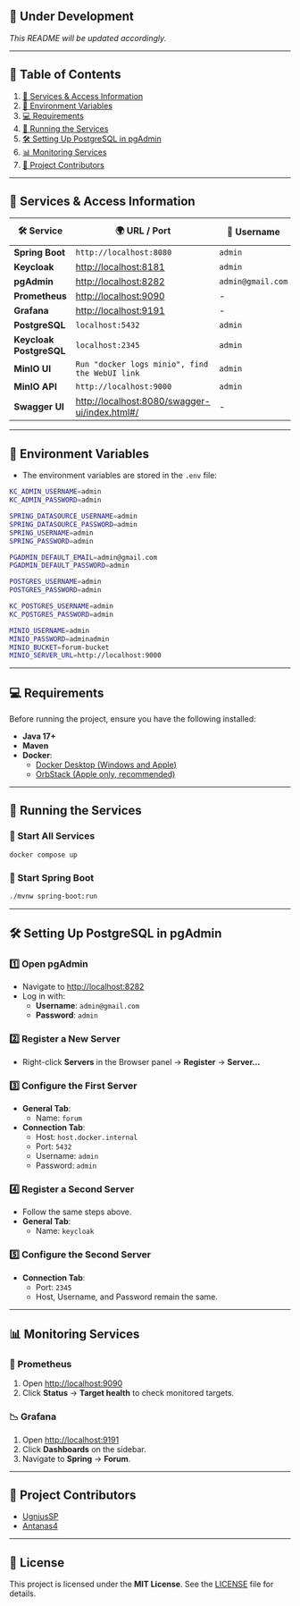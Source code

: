 ## 🚀 Under Development

*This README will be updated accordingly.*

---

## 📖 Table of Contents

1. [🔗 Services & Access Information](#-services--access-information)
2. [📝 Environment Variables](#-environment-variables)
3. [💻 Requirements](#-requirements)
4. [🚀 Running the Services](#-running-the-services)
5. [🛠 Setting Up PostgreSQL in pgAdmin](#-setting-up-postgresql-in-pgadmin)
6. [📊 Monitoring Services](#-monitoring-services)
7. [👥 Project Contributors](#-project-contributors)

---

## 🔗 Services & Access Information

| 🛠 Service                 | 🌍 URL / Port                                                                                  | 👤 Username       | 🔑 Password  |
|----------------------------|------------------------------------------------------------------------------------------------|-------------------|--------------|
| **Spring Boot**            | `http://localhost:8080`                                                                        | `admin`           | `admin`      |
| **Keycloak**               | [http://localhost:8181](http://localhost:8181)                                                 | `admin`           | `admin`      |
| **pgAdmin**                | [http://localhost:8282](http://localhost:8282)                                                 | `admin@gmail.com` | `admin`      |
| **Prometheus**             | [http://localhost:9090](http://localhost:9090)                                                 | -                 | -            |
| **Grafana**                | [http://localhost:9191](http://localhost:9191)                                                 | -                 | -            |
| **PostgreSQL**             | `localhost:5432`                                                                               | `admin`           | `admin`      |
| **Keycloak<br>PostgreSQL** | `localhost:2345`                                                                               | `admin`           | `admin`      |
| **MinIO UI**               | `Run "docker logs minio", find the WebUI link`                                                 | `admin`           | `adminadmin` |
| **MinIO API**              | `http://localhost:9000`                                                                        | `admin`           | `adminadmin` |
| **Swagger UI**             | [http://localhost:8080/swagger-ui/index.html#/](http://localhost:8080/swagger-ui/index.html#/) | -                 | -            |

---

## 📝 Environment Variables

- The environment variables are stored in the `.env` file:
```sh
KC_ADMIN_USERNAME=admin
KC_ADMIN_PASSWORD=admin

SPRING_DATASOURCE_USERNAME=admin
SPRING_DATASOURCE_PASSWORD=admin
SPRING_USERNAME=admin
SPRING_PASSWORD=admin

PGADMIN_DEFAULT_EMAIL=admin@gmail.com
PGADMIN_DEFAULT_PASSWORD=admin

POSTGRES_USERNAME=admin
POSTGRES_PASSWORD=admin

KC_POSTGRES_USERNAME=admin
KC_POSTGRES_PASSWORD=admin

MINIO_USERNAME=admin
MINIO_PASSWORD=adminadmin
MINIO_BUCKET=forum-bucket
MINIO_SERVER_URL=http://localhost:9000
```

---

## 💻 Requirements

Before running the project, ensure you have the following installed:

- **Java 17+**
- **Maven**
- **Docker**:
  - [Docker Desktop (Windows and Apple)](https://www.docker.com/products/docker-desktop/)
  - [OrbStack (Apple only, recommended)](https://orbstack.dev/download)
---

## 🚀 Running the Services

### 🚢 Start All Services

```sh
docker compose up
```

### 🚀 Start Spring Boot

```sh
./mvnw spring-boot:run
```

---

## 🛠 Setting Up PostgreSQL in pgAdmin

### 1️⃣ Open pgAdmin

- Navigate to [http://localhost:8282](http://localhost:8282)
- Log in with:
  - **Username**: `admin@gmail.com`
  - **Password**: `admin`

### 2️⃣ Register a New Server

- Right-click **Servers** in the Browser panel → **Register** → **Server...**

### 3️⃣ Configure the First Server

- **General Tab**:
  - Name: `forum`
- **Connection Tab**:
  - Host: `host.docker.internal`
  - Port: `5432`
  - Username: `admin`
  - Password: `admin`

### 4️⃣ Register a Second Server

- Follow the same steps above.
- **General Tab**:
  - Name: `keycloak`

### 5️⃣ Configure the Second Server

- **Connection Tab**:
  - Port: `2345`
  - Host, Username, and Password remain the same.

---

## 📊 Monitoring Services

### 📡 Prometheus

1. Open [http://localhost:9090](http://localhost:9090)
2. Click **Status** → **Target health** to check monitored targets.

### 📉 Grafana

1. Open [http://localhost:9191](http://localhost:9191)
2. Click **Dashboards** on the sidebar.
3. Navigate to **Spring** → **Forum**.

---

## 👥 Project Contributors

- [UgniusSP](https://github.com/UgniusSP)
- [Antanas4](https://github.com/Antanas4)

---

## 📜 License

This project is licensed under the **MIT License**. See the [LICENSE](LICENSE) file for details.